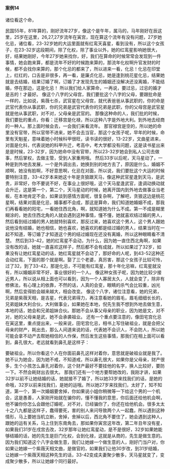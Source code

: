 #### 案例14

诸位看这个命，
 
民国55年，81年算的，刚好流年27岁，像这个是午年，属马的，马年刚好在辰这里，25岁在这里，26,27,27岁流年在寅宫，现在算这个流年有没有问题，27岁她化忌，诸位看，23-32岁她的大运里面就有红鸾天喜星，看到没有，所以这个女孩子，在23-32岁这段期间，除了化权，除了事业以外，她的红鸾星影响她很大，好，结果她刚好，今年27岁她来找你，好，我们在算命的时候常常会发现到一件事情，她会跑来算，都是流年不好的时候跑来算的，那流年化权啊升官发财的时候，都不会找你来算的，那个化忌的都来了，所以进来一看，化忌！化忌在印堂上，红红的，口舌是非很多，再一看，是廉贞化忌，她是逢到桃花星化忌，结果她就是去结婚，结果订婚了啊，订婚了才发现先生的婚姻还没解决还没离婚，不能结婚，停在那边，这是化忌！
所以我们给人家算命，一再说，要过忌，过忌的婚才是吉的！才最好。
像这个八字的父母宫，我们要批这个八字的父母，要跟批命是一样的，比如说，紫薇七杀，武官星在父母宫，就代表爸爸从事武职的，你的命是武官代表你从事武职，你的兄弟是武官代表你的兄弟是武职，你的父母宫是武官星就是他从事武职，对不对，父母亲是武官的。
那像这种命的人，我们批的时候，我们要批的重点，你看：迁移宫是化禄，所以这种八字是外地大利。到外地去经商的一种人。那上面时候会去，一会我们来看流年。
那官禄宫是空的，所以她的命里没有官带，所以官带不进来，她不会去当官，那这个女孩子呢，早年的时候，命里有天魁星，意味着她小时候科甲很旺，读书读的很好，13-22岁，文曲星进来，对面是化科，代表说她的科甲升迁，考高中，考大学都没有问题，这是读书星出来是是时候，23-32岁，因为她命中没有官带，所以23-32岁她会到私人公司去做事，然后掌权，去做主管，受到人家重用哦。
然后33岁以后呢，天马星动了，一种是到外地去发展，一个是外调出去，她换到别的地方去了，原因是什么，婚姻不顺啊，她没有脸啊，不好意思啊，化忌在对面，所以说，我们要批这个大运的时候要特别注意，33-42岁本来她这十年是贪狼跟天马，像这种武官星逢到天马，是武贵，非常好，你不要说不好，在事业上很好哦，这个天马星逢武官，逢调动换动就会升迁，这是第一个，第二个，天马星动的时候，她离开国内到外地去做事业当老板，在本地肯定不会，如果谈到感情方面呢，很复杂啊，了解吧，贪狼这边是桃花星啊，结果对面是化忌，婚事都不会成，那这是算命，我们知道她婚姻不成，那我们再看看她的阳宅，一看她住西北角，啊，就知道她为什么不成。第一不成是糊里糊涂的，她去住西北角的人就会遇到这种事情，懂不懂，她就喜欢结过婚的男人，然后看到结过婚的男人她就特别喜欢，那反过来，她喜欢这个男人，这个男人跟她说他没有结婚，她也相信，她也喜欢，她喜欢的都是结过婚的男人，结果当时在一起不知道，等订婚了才知道这个男的结过婚现在还没有离婚，所以这种眼睛看不清楚。
然后到33-42，她的红鸾星不会动，为什么，因为她一直住西北角啊，如果没有改的话，她就一直喜欢这样子，然后都不会有成就，所以如果过了32岁，如果没有让她红鸾星动的话，她红鸾星就不会动了，那好命的人呢，到43-52这种还会动红鸾，下面的那个就是啊。娶了三个老婆，真厉害，那这个女孩子比较可怜，过了32，到了33-42，那是化忌，不可能有红鸾星，那十年化忌嘛，红鸾星就没有，所以婚姻非常不好，事业很好的一个人。
像这种女孩子呢，因为她比较少接近男人，所以说从相上面也可以看到，因为一个人寡居太久，人就会变了，除非有修佛法，有心理上的依靠，不然的话，人真的会变，眼睛的杀气会比较重，凶光啊，然后变得脸会越来越大，相会改变。
像这个八字，诸位注意看，她的兄弟，兄弟是紫薇天相，是吉星，代表兄弟得力，再注意看她的眉毛，眉毛细细长长的，兄弟姐妹大利合伙，大利做事业，如果她在本地，倪先生我不想到外地去做生意，本地的话，她会和兄弟姐妹合伙。那她不会从事父母亲的职业，因为她是文，对不对，她的父母亲是武，她不会承袭祖业。
还有一个重点要注意的，像田宅宫化忌在寅这里，重点提出来，一般来说，田宅宫化忌，相书上写住破祖业，就是会把父母亲的财产，耗出去，那么人间道来说的话，代表她不会识人，不会防人，所以她可能会拿不动产去帮她相信的人作保，然后发生这些事情，那我们在相上面可以看到，鼻孔很大，老远就看到鼻孔是这样子：
 
要破祖业。所以你看这个人在你面前鼻孔这样对着你，意思就是破祖业就是我了。她不认为她会，因为她不戒，不知道戒，所以鼻孔很大，如果你是父母亲，财产很多，生个小孩怎么鼻孔对着你，这个财产最好不要挂他的名字，换人比较好，要防一下。不然会耗财出去很大。
那我们还有一个地方要帮她改的，我刚才讲，如果32岁以前不让她结婚的话，她就接不了婚了，所以她33岁来找我们的话，是她的命哦，32岁以前来找我们，是她的运哦。所以她27岁来找我们，太好了，知不知道，第一个，第一次婚姻要舍掉，你如果说小姐你稍微等一下给这个男的一个机会，这是愚善，人家刚开始就在骗你的，懂不懂我的意思，你后面还给他机会啊，他不骗你你怎么会跟他订婚呢，对不对，已经骗你了，你还在给他机会。很多太太十之八九都是这样子，蠢得要死，害的别人来问导致两个人一起蠢，所以遇到这种情形，马上要她当机立断，舍掉，舍掉以后，西北角不要住了，她会遇到这种人，跟她的运有关系，马上住到东南角去，那如果你寅宫这年改，第二年丑年没有星，如果我们31岁在戌宫去改，32岁那年让她红鸾星动，是不是很好，32岁如果她能够结婚的话，她的先生是巨门化权，会到化禄，这就是从商的，先生是做生意的。因为我们知道这个八字会做生意，我们让她嫁一个做生意的人，刚好门当户对，你如果让她嫁一个紫薇天相文曲，是做官的，如果我们让他30岁改，到31岁结婚，让她嫁一个紫薇天相这种先生的话，33-42变成夫妻聚少散多，天马星就变了，变成聚少散多，所以让她嫁个同行最好。